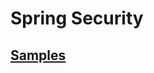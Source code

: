 # Spring Security

## [Samples](https://github.com/spring-projects/spring-security/tree/master/samples/boot/oauth2login)

##
